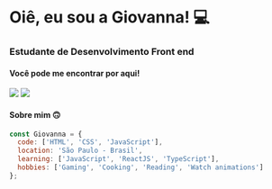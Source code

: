<h1> Oiê, eu sou a Giovanna! 💻</h1>
<h3> Estudante de Desenvolvimento Front end </h3>

<h4>Você pode me encontrar por aqui!</h4>

<div>
  <a href="mailto:eugiovannasouza@gmail.com" target"_blank"><img src="https://img.shields.io/badge/Gmail-D14836?style=for-the-badge&logo=gmail&logoColor=white" target="_blank"></a>
  <a href="https://www.linkedin.com/in/giovanna-linda-752960205/" target"_blank"><img src="https://img.shields.io/badge/LinkedIn-0077B5?style=for-the-badge&logo=linkedin&logoColor=white" target="_blank"></a>
</div>



<h4>Sobre mim 🙃</h4>

``` javascript
const Giovanna = {
  code: ['HTML', 'CSS', 'JavaScript'],
  location: 'São Paulo - Brasil',
  learning: ['JavaScript', 'ReactJS', 'TypeScript'],
  hobbies: ['Gaming', 'Cooking', 'Reading', 'Watch animations']
};



